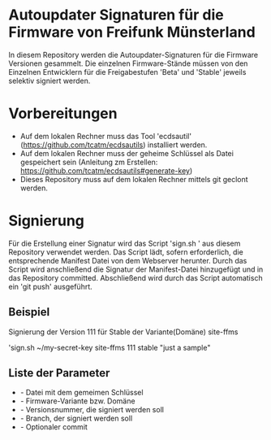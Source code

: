 # Autoupdater Signaturen für die Firmware von Freifunk Münsterland

In diesem Repository werden die Autoupdater-Signaturen für die Firmware Versionen 
gesammelt. 
Die einzelnen Firmware-Stände müssen von den Einzelnen Entwicklern für die Freigabestufen 
'Beta' und 'Stable' jeweils selektiv signiert werden.  

# Vorbereitungen 

  * Auf dem lokalen Rechner muss das Tool 'ecdsautil' (https://github.com/tcatm/ecdsautils) installiert werden.
  * Auf dem lokalen Rechner muss der geheime Schlüssel als Datei gespeichert sein (Anleitung zm Erstellen: https://github.com/tcatm/ecdsautils#generate-key) 
  * Dieses Repository muss auf dem lokalen Rechner mittels git geclont werden.

# Signierung 

Für die Erstellung einer Signatur wird das Script 'sign.sh <SECRET> <VERSION> <BRANCH> <COMMENT>' aus diesem Repository verwendet werden. 
Das Script lädt, sofern erforderlich, die entsprechende Manifest Datei von dem Webserver herunter.
Durch das Script wird anschließend die Signatur der Manifest-Datei hinzugefügt und in das Repository committed. 
Abschließend wird durch das Script automatisch ein 'git push' ausgeführt.    

## Beispiel 

Signierung der Version 111 für Stable der Variante(Domäne) site-ffms 

'sign.sh ~/my-secret-key site-ffms 111 stable "just a sample" 

## Liste der Parameter 

  * <SECRET>  - Datei mit dem gemeimen Schlüssel 
  * <FLAVOUR> - Firmware-Variante bzw. Domäne 
  * <VERSION> - Versionsnummer, die signiert werden soll  
  * <BRANCH>  - Branch, der signiert werden soll 
  * <COMMENT> - Optionaler commit 


